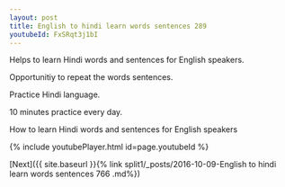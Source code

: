 ```yaml
---
layout: post
title: English to hindi learn words sentences 289 
youtubeId: FxSRqt3j1bI
---
```

 
 
Helps to learn Hindi words and sentences for English speakers.

Opportunitiy to repeat the words sentences. 

Practice Hindi language. 
 
10 minutes practice every day. 
 
How to learn Hindi words and sentences for English speakers 
 
{% include youtubePlayer.html id=page.youtubeId %}
 
 
[Next]({{ site.baseurl }}{% link  split1/_posts/2016-10-09-English to hindi learn words sentences 766 .md%})
 
